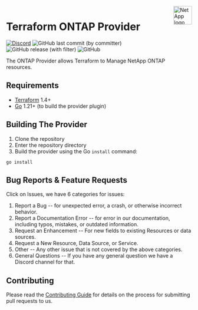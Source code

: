 <!-- markdownlint-disable first-line-h1 no-inline-html -->
<!-- test -->
<a href="https://netapp.com">
  <picture>
    <source media="(prefers-color-scheme: dark)" srcset=".github/NTAP_BIG.D.png">
    <source media="(prefers-color-scheme: light)" srcset=".github/NTAP_BIG.png">
    <img src=".github/NTAP_BIG.png" alt="NetApp logo" title="NetApp" align="right" height="50">
  </picture>
</a>

# Terraform ONTAP Provider

[![Discord](https://img.shields.io/discord/855068651522490400)](https://discord.gg/NetApp)
![GitHub last commit (by committer)](https://img.shields.io/github/last-commit/netapp/terraform-provider-netapp-ontap)
![GitHub release (with filter)](https://img.shields.io/github/v/release/NetApp/terraform-provider-netapp-ontap)
![GitHub](https://img.shields.io/github/license/netapp/terraform-provider-netapp-ontap)

The ONTAP Provider allows Terraform to Manage NetApp ONTAP resources.

## Requirements

* [Terraform](https://www.terraform.io/downloads.html) 1.4+
* [Go](https://golang.org/doc/install) 1.21+ (to build the provider plugin)

## Building The Provider

1. Clone the repository
1. Enter the repository directory
1. Build the provider using the Go `install` command:

```shell
go install
```

## Bug Reports & Feature Requests

Click on Issues, we have 6 categories for issues:

1. Report a Bug -- for unexpected error, a crash, or otherwise incorrect behavior.
2. Report a Documentation Error -- for error in our documentation, including typos, mistakes, or outdated information.
3. Request an Enhancement -- For new fields to existing Resources or data sources.
4. Request a New Resource, Data Source, or Service.
5. Other -- Any other issue that is not covered by the above categories.
6. General Questions -- If you have any general question we have a Discord channel for that.

## Contributing

Please read the [Contributing Guide](CONTRIBUTING.md) for details on the process for submitting pull requests to us.

